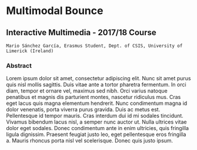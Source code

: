 # Multimodal Bounce

## Interactive Multimedia - 2017/18 Course 

	Mario Sánchez García, Erasmus Student, Dept. of CSIS, University of Limerick (Ireland) 

### Abstract
Lorem ipsum dolor sit amet, consectetur adipiscing elit. Nunc sit amet purus quis nisl mollis sagittis. Duis vitae ante a tortor pharetra fermentum. In orci diam, tempor et ornare vel, maximus sed nibh. Orci varius natoque penatibus et magnis dis parturient montes, nascetur ridiculus mus. Cras eget lacus quis magna elementum hendrerit. Nunc condimentum magna id dolor venenatis, porta viverra purus gravida. Duis ac metus est. Pellentesque id tempor mauris. Cras interdum dui id mi sodales tincidunt. Vivamus bibendum lacus nisl, a semper nunc auctor ut. Nulla ultrices vitae dolor eget sodales. Donec condimentum ante in enim ultricies, quis fringilla ligula dignissim. Praesent feugiat justo leo, eget pellentesque eros fringilla a. Mauris rhoncus porta nisl vel scelerisque. Donec quis justo ipsum. 
